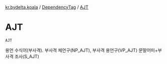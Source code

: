 [kr.bydelta.koala](../index.md) / [DependencyTag](index.md) / [AJT](./-a-j-t.md)

# AJT

`AJT`

용언 수식어(부사격). 부사격 체언구(NP_AJT), 부사격 용언구(VP_AJT) 문말어미+부사격 조사(S_AJT)

